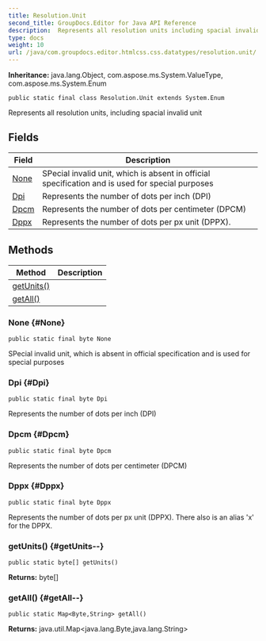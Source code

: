 ```yaml
---
title: Resolution.Unit
second_title: GroupDocs.Editor for Java API Reference
description:  Represents all resolution units including spacial invalid unit
type: docs
weight: 10
url: /java/com.groupdocs.editor.htmlcss.css.datatypes/resolution.unit/
---
```

**Inheritance:**
java.lang.Object, com.aspose.ms.System.ValueType, com.aspose.ms.System.Enum
```
public static final class Resolution.Unit extends System.Enum
```

Represents all resolution units, including spacial invalid unit
## Fields

| Field | Description |
| --- | --- |
| [None](#None) | SPecial invalid unit, which is absent in official specification and is used for special purposes |
| [Dpi](#Dpi) | Represents the number of dots per inch (DPI) |
| [Dpcm](#Dpcm) | Represents the number of dots per centimeter (DPCM) |
| [Dppx](#Dppx) | Represents the number of dots per px unit (DPPX). |
## Methods

| Method | Description |
| --- | --- |
| [getUnits()](#getUnits--) |  |
| [getAll()](#getAll--) |  |
### None {#None}
```
public static final byte None
```


SPecial invalid unit, which is absent in official specification and is used for special purposes

### Dpi {#Dpi}
```
public static final byte Dpi
```


Represents the number of dots per inch (DPI)

### Dpcm {#Dpcm}
```
public static final byte Dpcm
```


Represents the number of dots per centimeter (DPCM)

### Dppx {#Dppx}
```
public static final byte Dppx
```


Represents the number of dots per px unit (DPPX). There also is an alias 'x' for the DPPX.

### getUnits() {#getUnits--}
```
public static byte[] getUnits()
```




**Returns:**
byte[]
### getAll() {#getAll--}
```
public static Map<Byte,String> getAll()
```




**Returns:**
java.util.Map<java.lang.Byte,java.lang.String>
